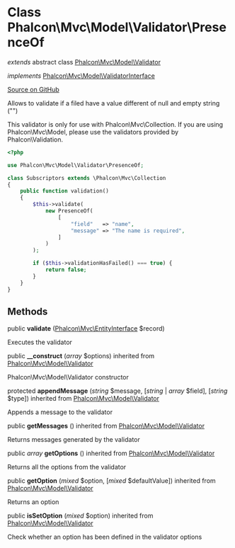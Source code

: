 # Class **Phalcon\\Mvc\\Model\\Validator\\PresenceOf**

*extends* abstract class [Phalcon\Mvc\Model\Validator](/[[language]]/[[version]]/api/Phalcon_Mvc_Model_Validator)

*implements* [Phalcon\Mvc\Model\ValidatorInterface](/[[language]]/[[version]]/api/Phalcon_Mvc_Model_ValidatorInterface)

<a href="https://github.com/phalcon/cphalcon/blob/master/phalcon/mvc/model/validator/presenceof.zep" class="btn btn-default btn-sm">Source on GitHub</a>

Allows to validate if a filed have a value different of null and empty string ("")

This validator is only for use with Phalcon\\Mvc\\Collection. If you are using
Phalcon\\Mvc\\Model, please use the validators provided by Phalcon\\Validation.

```php
<?php

use Phalcon\Mvc\Model\Validator\PresenceOf;

class Subscriptors extends \Phalcon\Mvc\Collection
{
    public function validation()
    {
        $this->validate(
            new PresenceOf(
                [
                    "field"   => "name",
                    "message" => "The name is required",
                ]
            )
        );

        if ($this->validationHasFailed() === true) {
            return false;
        }
    }
}

```


## Methods
public  **validate** ([Phalcon\Mvc\EntityInterface](/[[language]]/[[version]]/api/Phalcon_Mvc_EntityInterface) $record)

Executes the validator



public  **__construct** (*array* $options) inherited from [Phalcon\Mvc\Model\Validator](/[[language]]/[[version]]/api/Phalcon_Mvc_Model_Validator)

Phalcon\\Mvc\\Model\\Validator constructor



protected  **appendMessage** (*string* $message, [*string* | *array* $field], [*string* $type]) inherited from [Phalcon\Mvc\Model\Validator](/[[language]]/[[version]]/api/Phalcon_Mvc_Model_Validator)

Appends a message to the validator



public  **getMessages** () inherited from [Phalcon\Mvc\Model\Validator](/[[language]]/[[version]]/api/Phalcon_Mvc_Model_Validator)

Returns messages generated by the validator



public *array* **getOptions** () inherited from [Phalcon\Mvc\Model\Validator](/[[language]]/[[version]]/api/Phalcon_Mvc_Model_Validator)

Returns all the options from the validator



public  **getOption** (*mixed* $option, [*mixed* $defaultValue]) inherited from [Phalcon\Mvc\Model\Validator](/[[language]]/[[version]]/api/Phalcon_Mvc_Model_Validator)

Returns an option



public  **isSetOption** (*mixed* $option) inherited from [Phalcon\Mvc\Model\Validator](/[[language]]/[[version]]/api/Phalcon_Mvc_Model_Validator)

Check whether an option has been defined in the validator options



